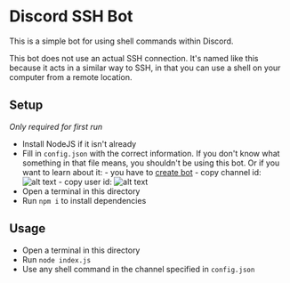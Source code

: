 # Discord SSH Bot
This is a simple bot for using shell commands within Discord.

This bot does not use an actual SSH connection. It's named like this because it acts in a similar way to SSH, in that you can use a shell on your computer from a remote location.

## Setup
_Only required for first run_
- Install NodeJS if it isn't already
- Fill in `config.json` with the correct information. If you don't know what something in that file means, you shouldn't be using this bot.
    Or if you want to learn about it:
        - you have to [create bot](https://github.com/cheesits456/discord-ssh-bot)
        - copy channel id: ![alt text](https://i.imgur.com/KiRl2ds.png)
        - copy user id: ![alt text](https://i.imgur.com/ZRi6r94.png)
- Open a terminal in this directory
- Run `npm i` to install dependencies

## Usage
- Open a terminal in this directory
- Run `node index.js`
- Use any shell command in the channel specified in `config.json`
